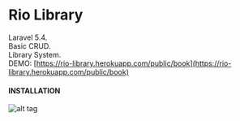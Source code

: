 # Rio Library

Laravel 5.4.  
Basic CRUD.  
Library System.  
DEMO: [https://rio-library.herokuapp.com/public/book](https://rio-library.herokuapp.com/public/book)    

#### INSTALLATION


![alt tag](https://preview.ibb.co/bURbgQ/rio_Library.png)